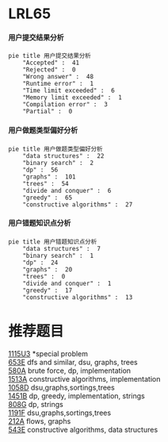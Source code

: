 # LRL65

<!-- tabs:start -->



#### **用户提交结果分析**

```mermaid
pie title 用户提交结果分析
    "Accepted" :  41
    "Rejected" :  0
    "Wrong answer" :  48
    "Runtime error" :  1
    "Time limit exceeded" :  6
    "Memory limit exceeded" :  1
    "Compilation error" :  3
    "Partial" :  0
```

#### **用户做题类型偏好分析**

```mermaid
pie title 用户做题类型偏好分析
    "data structures" :  22
    "binary search" :  2
    "dp" :  56
    "graphs" :  101
    "trees" :  54
    "divide and conquer" :  6
    "greedy" :  65
    "constructive algorithms" :  27
```
#### **用户错题知识点分析**

```mermaid
pie title 用户错题知识点分析
    "data structures" :  7
    "binary search" :  1
    "dp" :  24
    "graphs" :  20
    "trees" :  0
    "divide and conquer" :  1
    "greedy" :  17
    "constructive algorithms" :  13
```



<!-- tabs:end -->
# 推荐题目
[1115U3](https://codeforces.com/contest/1115U/problem/3)		*special problem		  
[653E](https://codeforces.com/contest/653/problem/E)		dfs and similar,
                        dsu,
                        graphs,
                        trees		  
[580A](https://codeforces.com/contest/580/problem/A)		brute force,
                        dp,
                        implementation		  
[1513A](https://codeforces.com/contest/1513/problem/A)		constructive algorithms,
                        implementation		  
[1058D](https://codeforces.com/contest/1058/problem/D)		dsu,graphs,sortings,trees		  
[1451B](https://codeforces.com/contest/1451/problem/B)		dp,
                        greedy,
                        implementation,
                        strings		  
[808G](https://codeforces.com/contest/808/problem/G)		dp,
                        strings		  
[1191F](https://codeforces.com/contest/1191/problem/F)		dsu,graphs,sortings,trees		  
[212A](https://codeforces.com/contest/212/problem/A)		flows,
                        graphs		  
[543E](https://codeforces.com/contest/543/problem/E)		constructive algorithms,
                        data structures		  
